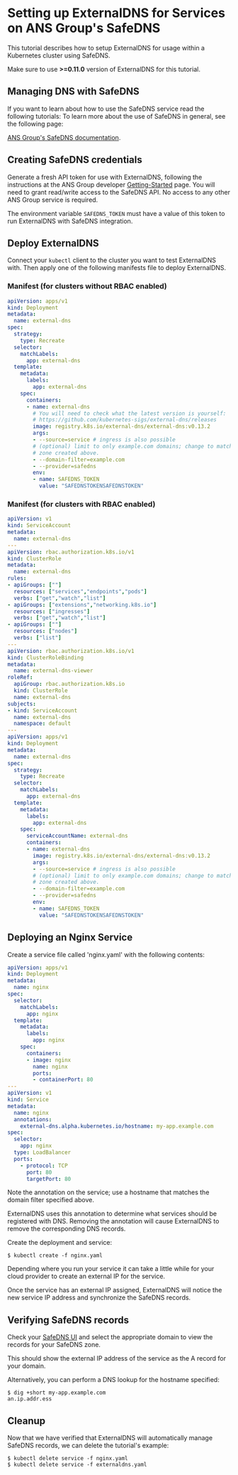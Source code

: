 # Setting up ExternalDNS for Services on ANS Group's SafeDNS

This tutorial describes how to setup ExternalDNS for usage within a Kubernetes cluster using SafeDNS.

Make sure to use **>=0.11.0** version of ExternalDNS for this tutorial.

## Managing DNS with SafeDNS

If you want to learn about how to use the SafeDNS service read the following tutorials:
To learn more about the use of SafeDNS in general, see the following page:

[ANS Group's SafeDNS documentation](https://docs.ukfast.co.uk/domains/safedns/index.html).

## Creating SafeDNS credentials

Generate a fresh API token for use with ExternalDNS, following the instructions
at the ANS Group developer [Getting-Started](https://developers.ukfast.io/getting-started)
page. You will need to grant read/write access to the SafeDNS API. No access to
any other ANS Group service is required.

The environment variable `SAFEDNS_TOKEN` must have a value of this token to run
ExternalDNS with SafeDNS integration.

## Deploy ExternalDNS

Connect your `kubectl` client to the cluster you want to test ExternalDNS with.
Then apply one of the following manifests file to deploy ExternalDNS.

### Manifest (for clusters without RBAC enabled)

```yaml
apiVersion: apps/v1
kind: Deployment
metadata:
  name: external-dns
spec:
  strategy:
    type: Recreate
  selector:
    matchLabels:
      app: external-dns
  template:
    metadata:
      labels:
        app: external-dns
    spec:
      containers:
      - name: external-dns
        # You will need to check what the latest version is yourself:
        # https://github.com/kubernetes-sigs/external-dns/releases
        image: registry.k8s.io/external-dns/external-dns:v0.13.2
        args:
        - --source=service # ingress is also possible
        # (optional) limit to only example.com domains; change to match the
        # zone created above.
        - --domain-filter=example.com
        - --provider=safedns
        env:
        - name: SAFEDNS_TOKEN
          value: "SAFEDNSTOKENSAFEDNSTOKEN"
```

### Manifest (for clusters with RBAC enabled)

```yaml
apiVersion: v1
kind: ServiceAccount
metadata:
  name: external-dns
---
apiVersion: rbac.authorization.k8s.io/v1
kind: ClusterRole
metadata:
  name: external-dns
rules:
- apiGroups: [""]
  resources: ["services","endpoints","pods"]
  verbs: ["get","watch","list"]
- apiGroups: ["extensions","networking.k8s.io"]
  resources: ["ingresses"]
  verbs: ["get","watch","list"]
- apiGroups: [""]
  resources: ["nodes"]
  verbs: ["list"]
---
apiVersion: rbac.authorization.k8s.io/v1
kind: ClusterRoleBinding
metadata:
  name: external-dns-viewer
roleRef:
  apiGroup: rbac.authorization.k8s.io
  kind: ClusterRole
  name: external-dns
subjects:
- kind: ServiceAccount
  name: external-dns
  namespace: default
---
apiVersion: apps/v1
kind: Deployment
metadata:
  name: external-dns
spec:
  strategy:
    type: Recreate
  selector:
    matchLabels:
      app: external-dns
  template:
    metadata:
      labels:
        app: external-dns
    spec:
      serviceAccountName: external-dns
      containers:
      - name: external-dns
        image: registry.k8s.io/external-dns/external-dns:v0.13.2
        args:
        - --source=service # ingress is also possible
        # (optional) limit to only example.com domains; change to match the
        # zone created above.
        - --domain-filter=example.com
        - --provider=safedns
        env:
        - name: SAFEDNS_TOKEN
          value: "SAFEDNSTOKENSAFEDNSTOKEN"
```

## Deploying an Nginx Service

Create a service file called 'nginx.yaml' with the following contents:

```yaml
apiVersion: apps/v1
kind: Deployment
metadata:
  name: nginx
spec:
  selector:
    matchLabels:
      app: nginx
  template:
    metadata:
      labels:
        app: nginx
    spec:
      containers:
      - image: nginx
        name: nginx
        ports:
        - containerPort: 80
---
apiVersion: v1
kind: Service
metadata:
  name: nginx
  annotations:
    external-dns.alpha.kubernetes.io/hostname: my-app.example.com
spec:
  selector:
    app: nginx
  type: LoadBalancer
  ports:
    - protocol: TCP
      port: 80
      targetPort: 80
```

Note the annotation on the service; use a hostname that matches the domain
filter specified above.

ExternalDNS uses this annotation to determine what services should be registered
with DNS. Removing the annotation will cause ExternalDNS to remove the
corresponding DNS records.

Create the deployment and service:

```console
$ kubectl create -f nginx.yaml
```

Depending where you run your service it can take a little while for your cloud
provider to create an external IP for the service.

Once the service has an external IP assigned, ExternalDNS will notice the new
service IP address and synchronize the SafeDNS records.

## Verifying SafeDNS records

Check your [SafeDNS UI](https://my.ukfast.co.uk/safedns/index.php) and select
the appropriate domain to view the records for your SafeDNS zone.

This should show the external IP address of the service as the A record for your
domain.

Alternatively, you can perform a DNS lookup for the hostname specified:
```console
$ dig +short my-app.example.com
an.ip.addr.ess
```

## Cleanup

Now that we have verified that ExternalDNS will automatically manage SafeDNS
records, we can delete the tutorial's example:

```
$ kubectl delete service -f nginx.yaml
$ kubectl delete service -f externaldns.yaml
```
